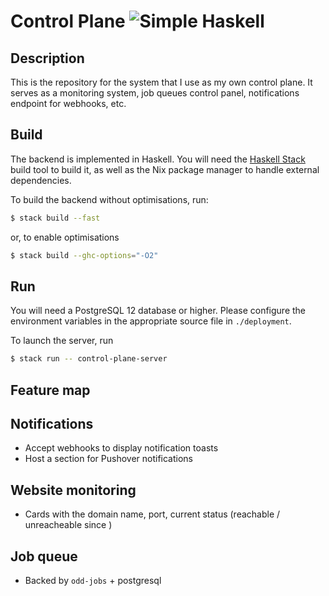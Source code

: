 # Control Plane ![Simple Haskell][Simple Haskell]

## Description

This is the repository for the system that I use as my own control plane. It serves as a monitoring system, job queues control panel,
notifications endpoint for webhooks, etc.

## Build 

The backend is implemented in Haskell. You will need the [Haskell Stack](https://docs.haskellstack.org/en/stable/README/) build tool
to build it, as well as the Nix package manager to handle external dependencies.

To build the backend without optimisations, run:

```bash
$ stack build --fast
```

or, to enable optimisations

```bash
$ stack build --ghc-options="-O2"
```

## Run

You will need a PostgreSQL 12 database or higher.
Please configure the environment variables in the appropriate source file in `./deployment`.

To launch the server, run 

```bash
$ stack run -- control-plane-server
```

## Feature map

## Notifications

* Accept webhooks to display notification toasts
* Host a section for Pushover notifications

## Website monitoring

* Cards with the domain name, port, current status (reachable / unreacheable since <timestamp>)

## Job queue

* Backed by `odd-jobs` + postgresql

[Simple Haskell]: https://www.simplehaskell.org/badges/badge2.svg
